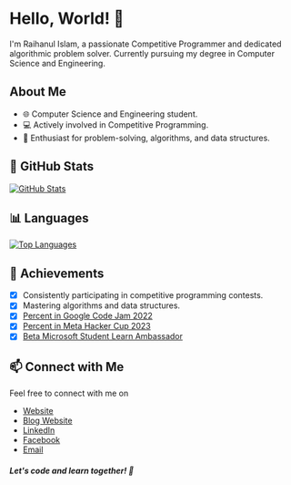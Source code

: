 # Hello, World! 👋

I'm Raihanul Islam, a passionate Competitive Programmer and dedicated algorithmic problem solver. Currently pursuing my degree in Computer Science and Engineering.

## About Me

- 🌐 Computer Science and Engineering student.
- 💻 Actively involved in Competitive Programming.
- 🧠 Enthusiast for problem-solving, algorithms, and data structures.

## 🚀 GitHub Stats

[![GitHub Stats](https://github-readme-stats.vercel.app/api?username=RaihanulIslamNahid&count_private=true&show_icons=true&theme=radical)](https://github.com/RaihanulIslamNahid)

## 📊 Languages

[![Top Languages](https://github-readme-stats.vercel.app/api/top-langs/?username=RaihanulIslamNahid&layout=compact&theme=radical)](https://github.com/RaihanulIslamNahid)

## 🌟 Achievements

- [x] Consistently participating in competitive programming contests.
- [x] Mastering algorithms and data structures.
- [x] [Percent in Google Code Jam 2022](https://drive.google.com/file/d/18iKJXFr-qhySIlcql1UCNrjVseJveZYy/view?usp=sharing)
- [x] [Percent in Meta Hacker Cup 2023](https://drive.google.com/file/d/1bJKbPWinJ2EWXwFvp5XdIlAPGLi05aAF/view)
- [x] [Beta Microsoft Student Learn Ambassador](https://drive.google.com/file/d/1bGpuzP0Bv8oPyYsqmHx0f2stMtTiP-6L/view)

## 📫 Connect with Me

Feel free to connect with me on 
- [Website](https://raihanulislam.vercel.app/)
- [Blog Website](https://raihanulislamnahid.github.io/home)
- [LinkedIn](https://www.linkedin.com/in/raihanulislamnahid/)
- [Facebook](https://www.facebook.com/raihanulislamnahid44)
- [Email](raihanulislamnahid22@gmail.com)
##### Let's code and learn together! 🚀
